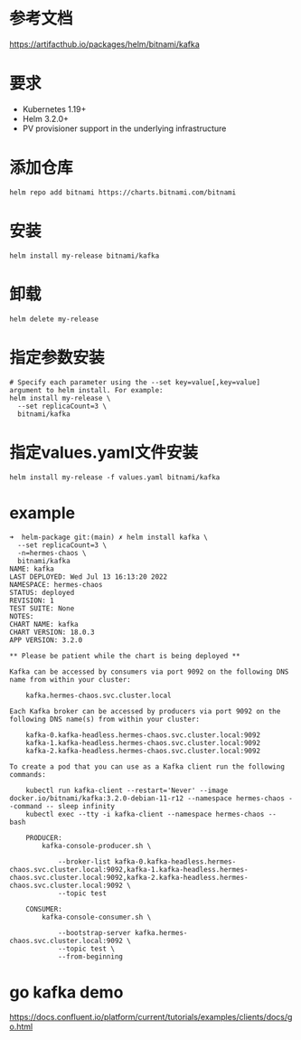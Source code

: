 # 参考文档
https://artifacthub.io/packages/helm/bitnami/kafka

# 要求
- Kubernetes 1.19+
- Helm 3.2.0+
- PV provisioner support in the underlying infrastructure

# 添加仓库
```
helm repo add bitnami https://charts.bitnami.com/bitnami
```

# 安装
```
helm install my-release bitnami/kafka
```

# 卸载
```
helm delete my-release
```

# 指定参数安装
```
# Specify each parameter using the --set key=value[,key=value] argument to helm install. For example:
helm install my-release \
  --set replicaCount=3 \
  bitnami/kafka
```

# 指定values.yaml文件安装
```
helm install my-release -f values.yaml bitnami/kafka
```

# example
```
➜  helm-package git:(main) ✗ helm install kafka \
  --set replicaCount=3 \
  -n=hermes-chaos \
  bitnami/kafka
NAME: kafka
LAST DEPLOYED: Wed Jul 13 16:13:20 2022
NAMESPACE: hermes-chaos
STATUS: deployed
REVISION: 1
TEST SUITE: None
NOTES:
CHART NAME: kafka
CHART VERSION: 18.0.3
APP VERSION: 3.2.0

** Please be patient while the chart is being deployed **

Kafka can be accessed by consumers via port 9092 on the following DNS name from within your cluster:

    kafka.hermes-chaos.svc.cluster.local

Each Kafka broker can be accessed by producers via port 9092 on the following DNS name(s) from within your cluster:

    kafka-0.kafka-headless.hermes-chaos.svc.cluster.local:9092
    kafka-1.kafka-headless.hermes-chaos.svc.cluster.local:9092
    kafka-2.kafka-headless.hermes-chaos.svc.cluster.local:9092

To create a pod that you can use as a Kafka client run the following commands:

    kubectl run kafka-client --restart='Never' --image docker.io/bitnami/kafka:3.2.0-debian-11-r12 --namespace hermes-chaos --command -- sleep infinity
    kubectl exec --tty -i kafka-client --namespace hermes-chaos -- bash

    PRODUCER:
        kafka-console-producer.sh \

            --broker-list kafka-0.kafka-headless.hermes-chaos.svc.cluster.local:9092,kafka-1.kafka-headless.hermes-chaos.svc.cluster.local:9092,kafka-2.kafka-headless.hermes-chaos.svc.cluster.local:9092 \
            --topic test

    CONSUMER:
        kafka-console-consumer.sh \

            --bootstrap-server kafka.hermes-chaos.svc.cluster.local:9092 \
            --topic test \
            --from-beginning
```

# go kafka demo
https://docs.confluent.io/platform/current/tutorials/examples/clients/docs/go.html
